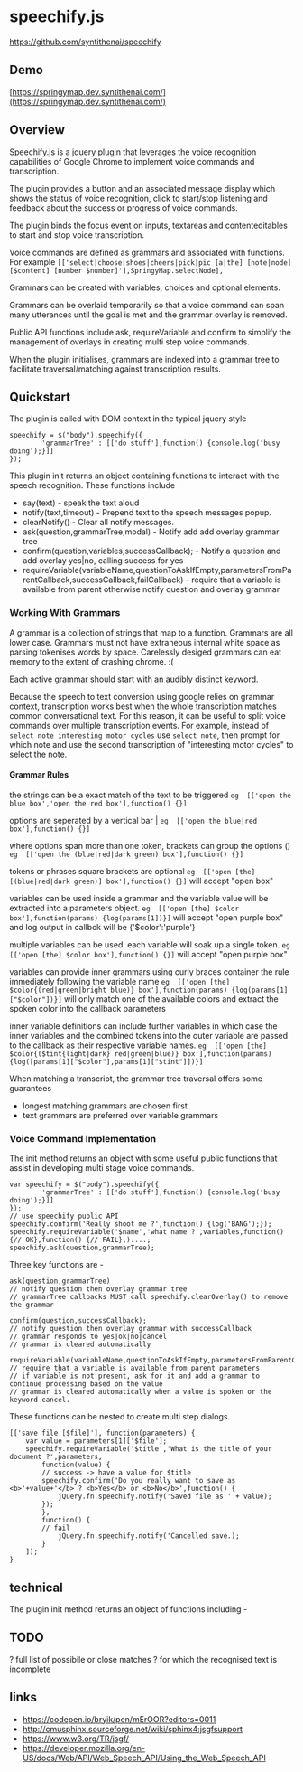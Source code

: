 # speechify.js

https://github.com/syntithenai/speechify

## Demo 

[https://springymap.dev.syntithenai.com/](https://springymap.dev.syntithenai.com/)

## Overview 
Speechify.js is a jquery plugin that leverages the voice recognition capabilities of Google Chrome to implement voice commands and transcription.

The plugin provides a button and an associated message display which shows the status of voice recognition, click to start/stop listening and feedback about the success or progress of voice commands.

The plugin binds the focus event on inputs, textareas and contenteditables to start and stop voice transcription.

Voice commands are defined as grammars and associated with functions. For example
```[['select|choose|shoes|cheers|pick|pic [a|the] [note|node] [$content] [number $number]'],SpringyMap.selectNode],```

Grammars can be created with variables, choices and optional elements.

Grammars can be overlaid temporarily so that a voice command can span many utterances until the goal is met and the grammar overlay is removed.

Public API functions include ask, requireVariable and confirm to simplify the management of overlays in creating multi step voice commands.

When the plugin initialises, grammars are indexed into a grammar tree to facilitate traversal/matching against transcription results.


## Quickstart

The plugin is called with DOM context in the typical jquery style
```
speechify = $("body").speechify({
		'grammarTree' : [['do stuff'],function() {console.log('busy doing');}]]
});

```

This plugin init returns an object containing functions to interact with the speech recognition.
These functions include

- say(text) - speak the text aloud
- notify(text,timeout) - Prepend text to the speech messages popup.
- clearNotify() - Clear all notify messages.
- ask(question,grammarTree,modal) - Notify add add overlay grammar tree
- confirm(question,variables,successCallback);  - Notify a question and add overlay yes|no, calling success for yes
- requireVariable(variableName,questionToAskIfEmpty,parametersFromParentCallback,successCallback,failCallback) - require that a variable is available from parent otherwise notify question and overlay grammar

### Working With Grammars

A grammar is a collection of strings that map to a function.
Grammars are all lower case.
Grammars must not have extraneous internal white space as parsing tokenises words by space.
Carelessly desiged grammars can eat memory to the extent of crashing chrome. :(

Each active grammar should start with an audibly distinct keyword.

Because the speech to text conversion using google relies on grammar context, transcription works best when the whole transcription matches common conversational text. For this reason, it can be useful to split voice commands over multiple transcription events.
For example, instead of 
```select note interesting motor cycles```
use
```select note```, then prompt for which note and use the second transcription of "interesting motor cycles" to select the  note.


#### Grammar Rules

the strings can be a exact match of the text to be triggered
```eg  [['open the blue box','open the red box'],function() {}]```

options are seperated by a vertical bar |
```eg  [['open the blue|red box'],function() {}]```

where options span more than one token, brackets can group the options ()
```eg  [['open the (blue|red|dark green) box'],function() {}]  ```

tokens or phrases square brackets are optional
```eg  [['open [the] [(blue|red|dark green)] box'],function() {}]```
will accept "open box"

variables can be used inside a grammar and the variable value will be extracted into a parameters object.
```eg  [['open [the] $color box'],function(params) {log(params[1])}]```
    will accept "open purple box" and log output in callbck will be {'$color':'purple'}

multiple variables can be used. each variable will soak up a single token.
```eg  [['open [the] $color box'],function() {}]```
will accept "open purple box"

variables can provide inner grammars using curly braces container the rule immediately following the variable name
```eg  [['open [the] $color{(red|green|bright blue)} box'],function(params) {log(params[1]["$color"])}]```
will only match one of the available colors and extract the spoken color into the callback parameters 

inner variable definitions can include further variables in which case the inner variables and the combined tokens into the outer variable are passed to the callback as their respective variable names.
```eg  [['open [the] $color{($tint{light|dark} red|green|blue)} box'],function(params) {log([params[1]["$color"],params[1]["$tint"]])}]```


When matching a transcript, the grammar tree traversal offers some guarantees
- longest matching grammars are chosen first
- text grammars are preferred over variable grammars

### Voice Command Implementation

The init method returns an object with some useful public functions that assist in developing multi stage voice commands.

```
var speechify = $("body").speechify({
		'grammarTree' : [['do stuff'],function() {console.log('busy doing');}]]
});
// use speechify public API
speechify.confirm('Really shoot me ?',function() {log('BANG');});
speechify.requireVariable('$name','what name ?',variables,function() {// OK},function() {// FAIL},)....;
speechify.ask(question,grammarTree);
```


Three key functions are -
```
ask(question,grammarTree)    
// notify question then overlay grammar tree
// grammarTree callbacks MUST call speechify.clearOverlay() to remove the grammar

confirm(question,successCallback);  
// notify question then overlay grammar with successCallback
// grammar responds to yes|ok|no|cancel
// grammar is cleared automatically

requireVariable(variableName,questionToAskIfEmpty,parametersFromParentCallback,successCallback,failCallback)
// require that a variable is available from parent parameters
// if variable is not present, ask for it and add a grammar to continue processing based on the value
// grammar is cleared automatically when a value is spoken or the keyword cancel.
```

These functions can be nested to create multi step dialogs.
```
[['save file [$file]'], function(parameters) {
	var value = parameters[1]['$file'];
	speechify.requireVariable('$title','What is the title of your document ?',parameters,
		function(value) {
		// success -> have a value for $title
		speechify.confirm('Do you really want to save as <b>'+value+'</b> ? <b>Yes</b> or <b>No</b>',function() {
			jQuery.fn.speechify.notify('Saved file as ' + value);
		});
		},
		function() {
		// fail		
			jQuery.fn.speechify.notify('Cancelled save.);
		}
	]);	
}
```




## technical

The plugin init method returns an object of functions including -

		
## TODO

? full list of possibile or close matches ? for which the recognised text is incomplete
		
				
## links

- https://codepen.io/bryik/pen/mErOOR?editors=0011
- http://cmusphinx.sourceforge.net/wiki/sphinx4:jsgfsupport
- https://www.w3.org/TR/jsgf/
- https://developer.mozilla.org/en-US/docs/Web/API/Web_Speech_API/Using_the_Web_Speech_API
